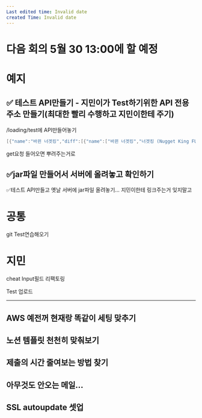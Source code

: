 ```yaml
---
Last edited time: Invalid date
created Time: Invalid date
---
```

# 다음 회의 5월 30 13:00에 할 예정

  

# 예지

## ✅ 테스트 API만들기 - 지민이가 Test하기위한 API 전용 주소 만들기(최대한 빨리 수행하고 지민이한테 주기)

/loading/test에 API만들어놓기

```Java
[{"name":"바뀐 너겟킹","diff":[{"name":["바뀐 너겟킹","너겟킹 (Nugget King FULLY)"]},{"max":["2000","190"]}],"id":"351","code":"edit"},{"name":"탄산음료 (SOFT DRINK) ","diff":[{"min":["-100","32"]}],"id":"1168","code":"edit"}]
```

get요청 들어오면 뿌려주는거로

  

## ✅jar파일 만들어서 서버에 올려놓고 확인하기

  

✅테스트 API만들고 옛날 서버에 jar파일 올려놓기… 지민이한테 링크주는거 잊지말고

# 공통

git Test연습해오기

# 지민

cheat Input필드 리팩토링

Test 업로드

  

  

---

## **AWS 예전꺼 현재랑 똑같이 세팅 맞추기**

## **노션 템플릿 천천히 맞춰보기**

## 제출의 시간 줄여보는 방법 찾기

## 아무것도 안오는 메일…

## SSL autoupdate 셋업